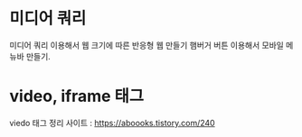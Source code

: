 # 미디어 쿼리
미디어 쿼리 이용해서 웹 크기에 따른 반응형 웹 만들기
햄버거 버튼 이용해서 모바일 메뉴바 만들기.



# video, iframe 태그
viedo 태그 정리 사이트 : https://aboooks.tistory.com/240

